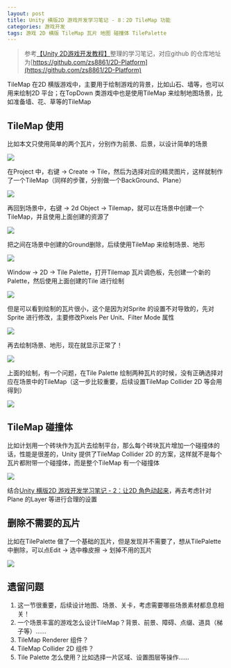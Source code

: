 ```yaml
---
layout: post
title: Unity 横版2D 游戏开发学习笔记 - 8：2D TileMap 功能
categories: 游戏开发
tags: 游戏 2D 横版 TileMap 瓦片 地图 碰撞体 TilePalette
---
```


>参考[【Unity 2D游戏开发教程】](https://www.bilibili.com/video/BV1sE411L7kV)整理的学习笔记，对应github 的仓库地址为[https://github.com/zs8861/2D-Platform](https://github.com/zs8861/2D-Platform)

TileMap 在2D 横版游戏中，主要用于绘制游戏的背景，比如山石、墙等，也可以用来绘制2D 平台；在TopDown 类游戏中也是使用TileMap 来绘制地图场景，比如准备墙、花、草等的TileMap

## TileMap 使用

比如本文只使用简单的两个瓦片，分别作为前景、后景，以设计简单的场景

![](../media/image/2024-11-05/01.png)

在Project 中，右键 -> Create -> Tile，然后为选择对应的精灵图片，这样就制作了一个TileMap（同样的步骤，分别做一个BackGround、Plane）

![](../media/image/2024-11-05/02.gif)

再回到场景中，右键 -> 2d Object -> Tilemap，就可以在场景中创建一个TileMap，并且使用上面创建的资源了

![](../media/image/2024-11-05/03.gif)

把之间在场景中创建的Ground删除，后续使用TileMap 来绘制场景、地形

![](../media/image/2024-11-05/04.gif)

Window -> 2D -> Tile Palette，打开Tilemap 瓦片调色板，先创建一个新的Palette，然后使用上面创建的Tile 进行绘制

![](../media/image/2024-11-05/05.gif)

但是可以看到绘制的瓦片很小，这个是因为对Sprite 的设置不对导致的，先对Sprite 进行修改，主要修改Pixels Per Unit、Filter Mode 属性

![](../media/image/2024-11-05/06.png)

再去绘制场景、地形，现在就显示正常了！

![](../media/image/2024-11-05/07.gif)

上面的绘制，有一个问题，在Tile Palette 绘制两种瓦片的时候，没有正确选择对应在场景中的TileMap（这一步比较重要，后续设置TileMap Collider 2D 等会用得到）

![](../media/image/2024-11-05/08.gif)

## TileMap 碰撞体

比如计划用一个砖块作为瓦片去绘制平台，那么每个砖块瓦片增加一个碰撞体的话，性能是很差的，Unity 提供了TileMap Collider 2D 的方案，这样就不是每个瓦片都附带一个碰撞体，而是整个TileMap 有一个碰撞体

![](../media/image/2024-11-05/09.gif)

结合[Unity 横版2D 游戏开发学习笔记 - 2：让2D 角色动起来](https://xumenger.github.io/2-unity-2d-game-20241026/)，再去考虑针对Plane 的Layer 等进行合理的设置

## 删除不需要的瓦片

比如在TilePalette 做了一个基础的瓦片，但是发现并不需要了，想从TilePalette 中删除，可以点Edit -> 选中橡皮擦 -> 划掉不用的瓦片

![](../media/image/2024-11-05/10.gif)

## 遗留问题

1. 这一节很重要，后续设计地图、场景、关卡，考虑需要哪些场景素材都息息相关！
2. 一个场景丰富的游戏怎么设计TileMap？背景、前景、障碍、点缀、道具（梯子等）……
3. TileMap Renderer 组件？
4. TileMap Collider 2D 组件？
5. Tile Palette 怎么使用？比如选择一片区域、设置图层等操作……
